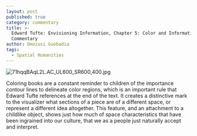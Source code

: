 ```yaml
---
layout: post
published: true
category: commentary
title: >-
  Edward Tufte: Envisioning Information, Chapter 5: Color and Information
  Commentary 
author: Omozusi Guobadia
tags:
  - Spatial Humanities
---
```

![71hqqBAqL2L._AC_UL600_SR600,400_.jpg]({{site.baseurl}}/assets/71hqqBAqL2L._AC_UL600_SR600,400_.jpg)

Coloring books are a constant reminder to children of the importance contour lines to delineate color regions, which is an important rule that Edward Tufte references at the end of the text. It creates a distinctive mark to the visualizer what sections of a piece are of a different space, or represent a different idea altogether. This feature, and an attachment to a childlike object, shows just how much of space characteristics that have been ingrained into our culture, that we as a people just naturally accept and interpret.